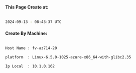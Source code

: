 
   
#### This Page Create at:

```bash

2024-09-13 - 08:43:37 UTC

```

#### Create By Machine:

```bash

Host Name : fv-az714-20

platform  : Linux-6.5.0-1025-azure-x86_64-with-glibc2.35

Ip Local  : 10.1.0.162

```

